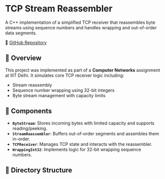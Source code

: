 # TCP Stream Reassembler

A C++ implementation of a simplified TCP receiver that reassembles byte streams using sequence numbers and handles wrapping and out-of-order data segments.

📁 [GitHub Repository](https://github.com/ananya21012/TCP-Stream-Reassembler)

## 📌 Overview

This project was implemented as part of a **Computer Networks** assignment at IIIT Delhi. It simulates core TCP receiver logic including:

- Stream reassembly
- Sequence number wrapping using 32-bit integers
- Byte stream management with capacity limits

## 🚀 Components

- **`ByteStream`**: Stores incoming bytes with limited capacity and supports reading/peeking.
- **`StreamReassembler`**: Buffers out-of-order segments and assembles them in-order.
- **`TCPReceiver`**: Manages TCP state and interacts with the reassembler.
- **`WrappingInt32`**: Implements logic for 32-bit wrapping sequence numbers.

## 📂 Directory Structure


